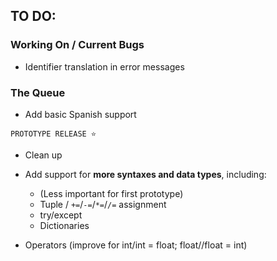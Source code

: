 ## TO DO:
### Working On / Current Bugs
* Identifier translation in error messages
### The Queue
* Add basic Spanish support

`PROTOTYPE RELEASE ⭐`
* Clean up

* Add support for **more syntaxes and data types**, including:
  * (Less important for first prototype)
  * Tuple / `+=`/`-=`/`*=`/`/=` assignment
  * try/except
  * Dictionaries
* Operators (improve for int/int = float; float//float = int)